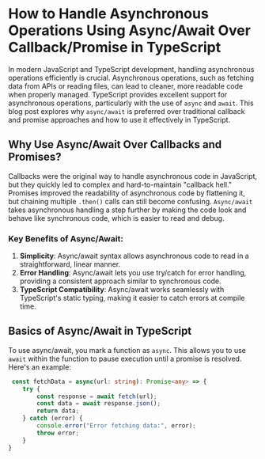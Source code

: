 # How to Handle Asynchronous Operations Using Async/Await Over Callback/Promise in TypeScript

In modern JavaScript and TypeScript development, handling asynchronous operations efficiently is crucial. Asynchronous operations, such as fetching data from APIs or reading files, can lead to cleaner, more readable code when properly managed. TypeScript provides excellent support for asynchronous operations, particularly with the use of `async` and `await`. This blog post explores why `async/await` is preferred over traditional callback and promise approaches and how to use it effectively in TypeScript.

## Why Use Async/Await Over Callbacks and Promises?

Callbacks were the original way to handle asynchronous code in JavaScript, but they quickly led to complex and hard-to-maintain "callback hell." Promises improved the readability of asynchronous code by flattening it, but chaining multiple `.then()` calls can still become confusing. `Async/await` takes asynchronous handling a step further by making the code look and behave like synchronous code, which is easier to read and debug.

### Key Benefits of Async/Await:
1. **Simplicity**: Async/await syntax allows asynchronous code to read in a straightforward, linear manner.
2. **Error Handling**: Async/await lets you use try/catch for error handling, providing a consistent approach similar to synchronous code.
3. **TypeScript Compatibility**: Async/await works seamlessly with TypeScript's static typing, making it easier to catch errors at compile time.

## Basics of Async/Await in TypeScript

To use async/await, you mark a function as `async`. This allows you to use `await` within the function to pause execution until a promise is resolved. Here's an example:

```typescript
 const fetchData = async(url: string): Promise<any> => {
    try {
        const response = await fetch(url);
        const data = await response.json();
        return data;
    } catch (error) {
        console.error("Error fetching data:", error);
        throw error;
    }
}
